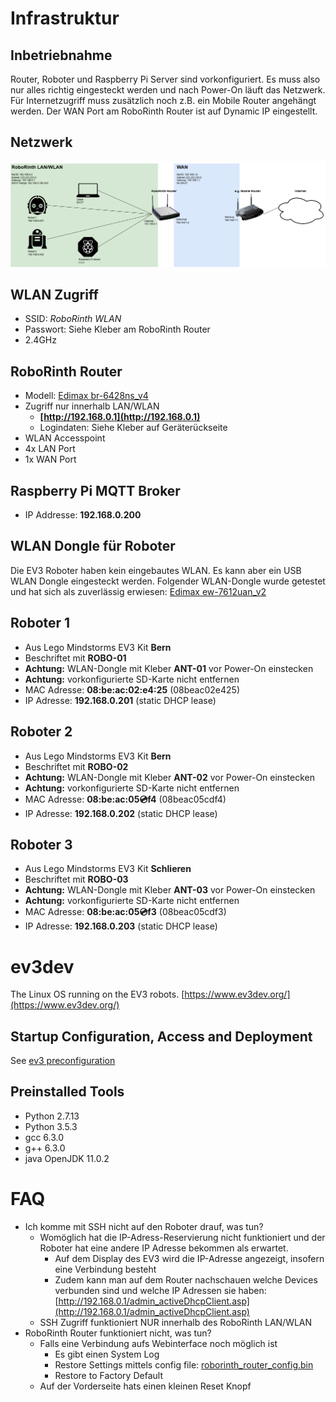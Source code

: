 # Infrastruktur

## Inbetriebnahme
Router, Roboter und Raspberry Pi Server sind vorkonfiguriert. Es muss also nur alles richtig eingesteckt werden und nach Power-On läuft das Netzwerk. 
Für Internetzugriff muss zusätzlich noch z.B. ein Mobile Router angehängt werden. Der WAN Port am RoboRinth Router ist auf Dynamic IP eingestellt.

## Netzwerk
<img src="RoboRinth Network.png" width="1000" >

## WLAN Zugriff
- SSID: *RoboRinth WLAN*
- Passwort: Siehe Kleber am RoboRinth Router
- 2.4GHz

## RoboRinth Router
- Modell: [Edimax br-6428ns_v4](https://www.edimax.com/edimax/merchandise/merchandise_detail/data/edimax/global/wireless_routers_n300/br-6428ns_v4/)
- Zugriff nur innerhalb LAN/WLAN
  - **[http://192.168.0.1](http://192.168.0.1)**
  - Logindaten: Siehe Kleber auf Geräterückseite
- WLAN Accesspoint
- 4x LAN Port
- 1x WAN Port

## Raspberry Pi MQTT Broker
- IP Addresse: **192.168.0.200**

## WLAN Dongle für Roboter
Die EV3 Roboter haben kein eingebautes WLAN. Es kann aber ein USB WLAN Dongle eingesteckt werden.
Folgender WLAN-Dongle wurde getestet und hat sich als zuverlässig erwiesen: [Edimax ew-7612uan_v2](https://www.edimax.com/edimax/merchandise/merchandise_detail/data/edimax/in/wireless_adapters_n300/ew-7612uan_v2/)

## Roboter 1
- Aus Lego Mindstorms EV3 Kit **Bern**
- Beschriftet mit **ROBO-01**
- **Achtung:** WLAN-Dongle mit Kleber **ANT-01** vor Power-On einstecken 
- **Achtung:** vorkonfigurierte SD-Karte nicht entfernen
- MAC Adresse: **08:be:ac:02:e4:25** (08beac02e425)
- IP Adresse: **192.168.0.201** (static DHCP lease)

## Roboter 2
- Aus Lego Mindstorms EV3 Kit **Bern**
- Beschriftet mit **ROBO-02**
- **Achtung:** WLAN-Dongle mit Kleber **ANT-02** vor Power-On einstecken
- **Achtung:** vorkonfigurierte SD-Karte nicht entfernen
- MAC Adresse: **08:be:ac:05:cd:f4** (08beac05cdf4)
- IP Adresse: **192.168.0.202** (static DHCP lease)

## Roboter 3
- Aus Lego Mindstorms EV3 Kit **Schlieren**
- Beschriftet mit **ROBO-03**
- **Achtung:** WLAN-Dongle mit Kleber **ANT-03** vor Power-On einstecken
- **Achtung:** vorkonfigurierte SD-Karte nicht entfernen
- MAC Adresse: **08:be:ac:05:cd:f3** (08beac05cdf3)
- IP Adresse: **192.168.0.203** (static DHCP lease)

# ev3dev
The Linux OS running on the EV3 robots. [https://www.ev3dev.org/](https://www.ev3dev.org/)

## Startup Configuration, Access and Deployment
See [ev3 preconfiguration](../ev3/readme.md)

## Preinstalled Tools
- Python 2.7.13
- Python 3.5.3
- gcc 6.3.0
- g++ 6.3.0
- java OpenJDK 11.0.2

# FAQ
- Ich komme mit SSH nicht auf den Roboter drauf, was tun?
  - Womöglich hat die IP-Adress-Reservierung nicht funktioniert und der Roboter hat eine andere IP Adresse bekommen als erwartet. 
    - Auf dem Display des EV3 wird die IP-Adresse angezeigt, insofern eine Verbindung besteht
    - Zudem kann man auf dem Router nachschauen welche Devices verbunden sind und welche IP Adressen sie haben: [http://192.168.0.1/admin_activeDhcpClient.asp](http://192.168.0.1/admin_activeDhcpClient.asp)
  - SSH Zugriff funktioniert NUR innerhalb des RoboRinth LAN/WLAN
- RoboRinth Router funktioniert nicht, was tun?
  - Falls eine Verbindung aufs Webinterface noch möglich ist
    - Es gibt einen System Log
    - Restore Settings mittels config file: [roborinth_router_config.bin](roborinth_router_config.bin)
    - Restore to Factory Default
  - Auf der Vorderseite hats einen kleinen Reset Knopf
